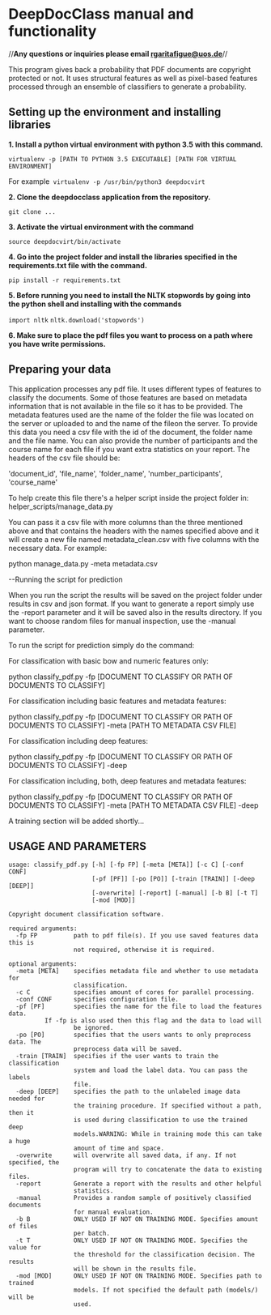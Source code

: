# DeepDocClass manual and functionality

//**Any questions or inquiries please email rgaritafigue@uos.de**//

This program gives back a probability that PDF documents are copyright protected or not.
It uses structural features as well as pixel-based features processed through an ensemble of classifiers to generate a probability.

## Setting up the environment and installing libraries

**1. Install a python virtual environment with python 3.5 with this command.**

`virtualenv -p [PATH TO PYTHON 3.5 EXECUTABLE] [PATH FOR VIRTUAL ENVIRONMENT]`

For example` virtualenv -p /usr/bin/python3 deepdocvirt`

**2. Clone the deepdocclass application from the repository.**

`git clone ...`

**3. Activate the virtual environment with the command**

`source deepdocvirt/bin/activate`

**4. Go into the project folder and install the libraries specified in the requirements.txt file with the command.**

`pip install -r requirements.txt`

**5. Before running you need to install the NLTK stopwords by going into the python shell and installing with the commands**

`import nltk`
`nltk.download('stopwords')`

**6. Make sure to place the pdf files you want to process on a path where you have write permissions.**

## Preparing your data

This application processes any pdf file. It uses different types of features to classify the documents.
Some of those features are based on metadata information that is not available in the file so it has to be provided.
The metadata features used are the name of the folder the file was located on the server or uploaded to 
and the name of the fileon the server.
To provide this data you need a csv file with the id of the document, the folder name and the file name.
You can also provide the number of participants and the course name for each file if you want extra statistics 
on your report.
The headers of the csv file should be:

'document_id', 'file_name', 'folder_name', 'number_participants', 'course_name' 

To help create this file there's a helper script inside the project folder in: helper_scripts/manage_data.py

You can pass it a csv file with more columns than the three mentioned above and that contains the headers 
with the names specified above and it will create a new file named metadata_clean.csv with five 
columns with the necessary data. For example:

python manage_data.py -meta metadata.csv

--Running the script for prediction

When you run the script the results will be saved on the project folder under results in csv and json format.
If you want to generate a report simply use the -report parameter and it will be saved also in the results directory.
If you want to choose random files for manual inspection, use the -manual parameter.

To run the script for prediction simply do the command:

For classification with basic bow and numeric features only:

python classify_pdf.py -fp [DOCUMENT TO CLASSIFY OR PATH OF DOCUMENTS TO CLASSIFY]

For classification including basic features and metadata features:

python classify_pdf.py -fp [DOCUMENT TO CLASSIFY OR PATH OF DOCUMENTS TO CLASSIFY] -meta [PATH TO METADATA CSV FILE]

For classification including deep features:

python classify_pdf.py -fp [DOCUMENT TO CLASSIFY OR PATH OF DOCUMENTS TO CLASSIFY] -deep

For classification including, both, deep features and metadata features:

python classify_pdf.py -fp [DOCUMENT TO CLASSIFY OR PATH OF DOCUMENTS TO CLASSIFY] -meta [PATH TO METADATA CSV FILE] -deep


A training section will be added shortly...

## USAGE AND PARAMETERS
```
usage: classify_pdf.py [-h] [-fp FP] [-meta [META]] [-c C] [-conf CONF]
                       [-pf [PF]] [-po [PO]] [-train [TRAIN]] [-deep [DEEP]]
                       [-overwrite] [-report] [-manual] [-b B] [-t T]
                       [-mod [MOD]]

Copyright document classification software.

required arguments:
  -fp FP          path to pdf file(s). If you use saved features data this is
                  not required, otherwise it is required.

optional arguments:
  -meta [META]    specifies metadata file and whether to use metadata for
                  classification.
  -c C            specifies amount of cores for parallel processing.
  -conf CONF      specifies configuration file.
  -pf [PF]        specifies the name for the file to load the features data.
		  If -fp is also used then this flag and the data to load will
                  be ignored.
  -po [PO]        specifies that the users wants to only preprocess data. The
                  preprocess data will be saved.
  -train [TRAIN]  specifies if the user wants to train the classification
                  system and load the label data. You can pass the labels
                  file.
  -deep [DEEP]    specifies the path to the unlabeled image data needed for
                  the training procedure. If specified without a path, then it
                  is used during classification to use the trained deep
                  models.WARNING: While in training mode this can take a huge
                  amount of time and space.
  -overwrite      will overwrite all saved data, if any. If not specified, the
                  program will try to concatenate the data to existing files.
  -report         Generate a report with the results and other helpful
                  statistics.
  -manual         Provides a random sample of positively classified documents
                  for manual evaluation.
  -b B            ONLY USED IF NOT ON TRAINING MODE. Specifies amount of files
                  per batch.
  -t T            ONLY USED IF NOT ON TRAINING MODE. Specifies the value for
                  the threshold for the classification decision. The results
                  will be shown in the results file.
  -mod [MOD]      ONLY USED IF NOT ON TRAINING MODE. Specifies path to trained
                  models. If not specified the default path (models/) will be
                  used.

```
